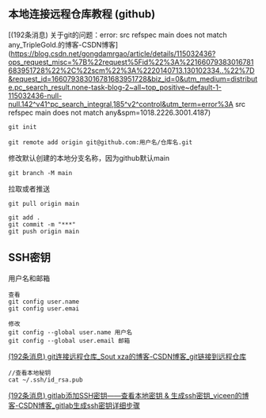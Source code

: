 ## 本地连接远程仓库教程 (github)

[(192条消息) 关于git的问题：error: src refspec main does not match any_TripleGold.的博客-CSDN博客](https://blog.csdn.net/gongdamrgao/article/details/115032436?ops_request_misc=%7B%22request%5Fid%22%3A%22166079383016781683951728%22%2C%22scm%22%3A%2220140713.130102334..%22%7D&request_id=166079383016781683951728&biz_id=0&utm_medium=distribute.pc_search_result.none-task-blog-2~all~top_positive~default-1-115032436-null-null.142^v41^pc_search_integral,185^v2^control&utm_term=error%3A src refspec main does not match any&spm=1018.2226.3001.4187)

```
git init
```

```
git remote add origin git@github.com:用户名/仓库名.git
```

修改默认创建的本地分支名称，因为github默认main

```git
git branch -M main 
```

拉取或者推送

```
git pull origin main

git add .
git commit -m "***"
git push origin main
```





## SSH密钥

用户名和邮箱

```
查看
git config user.name
git config user.emai

修改
git config --global user.name 用户名
git config --global user.email 邮箱
```

[(192条消息) git连接远程仓库_Sout xza的博客-CSDN博客_git链接到远程仓库](https://blog.csdn.net/ooblack/article/details/115462360?ops_request_misc=%7B%22request%5Fid%22%3A%22166078921116780357263987%22%2C%22scm%22%3A%2220140713.130102334..%22%7D&request_id=166078921116780357263987&biz_id=0&utm_medium=distribute.pc_search_result.none-task-blog-2~all~top_click~default-2-115462360-null-null.142^v41^pc_search_integral,185^v2^control&utm_term=git连接远程仓库&spm=1018.2226.3001.4187)

```
//查看本地秘钥
cat ~/.ssh/id_rsa.pub
```

[(192条消息) gitlab添加SSH密钥——查看本地密钥 & 生成ssh密钥_viceen的博客-CSDN博客_gitlab生成ssh密钥详细步骤](https://blog.csdn.net/weixin_44867717/article/details/121751451?ops_request_misc=&request_id=&biz_id=102&utm_term=查看本地秘钥git&utm_medium=distribute.pc_search_result.none-task-blog-2~all~sobaiduweb~default-4-121751451.142^v41^pc_search_integral,185^v2^control&spm=1018.2226.3001.4187)
